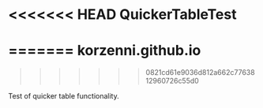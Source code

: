 <<<<<<< HEAD
QuickerTableTest
================
=======
korzenni.github.io
==================
>>>>>>> 0821cd61e9036d812a662c7763812960726c55d0

Test of quicker table functionality.
